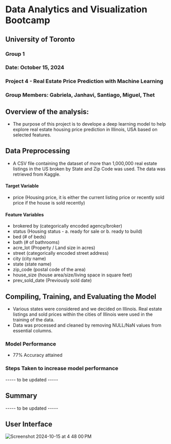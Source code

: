 # Data Analytics and Visualization Bootcamp 
## University of Toronto
### Group 1
### Date: October 15, 2024
### Project 4 - Real Estate Price Prediction with Machine Learning
### Group Members: Gabriela, Janhavi, Santiago, Miguel, Thet


## Overview of the analysis: 
 - The purpose of this project is to develope a deep learning model to help explore real estate housing price prediction in Illinois, USA based on selected features.

## Data Preprocessing
 - A CSV file containing the dataset of more than 1,000,000 real estate listings in the US broken by State and Zip Code was used. The data was retrieved from Kaggle.

#### Target Variable
 - price (Housing price, it is either the current listing price or recently sold price if the house is sold recently)

#### Feature Variables
 - brokered by (categorically encoded agency/broker)
 - status (Housing status - a. ready for sale or b. ready to build)
  - bed (# of beds)
 - bath (# of bathrooms)
 - acre_lot (Property / Land size in acres)
 - street (categorically encoded street address)
 - city (city name)
 - state (state name)
 - zip_code (postal code of the area)
 - house_size (house area/size/living space in square feet)
 - prev_sold_date (Previously sold date)

## Compiling, Training, and Evaluating the Model
 - Various states were considered and we decided on Illinois. Real estate listings and sold prices within the cities of Illinois were used in the training of the data.
 - Data was processed and cleaned by removing NULL/NaN values from essential columns.

### Model Performance
  - 77% Accuracy attained
  
### Steps Taken to increase model performance
----- to be updated -----

## Summary
----- to be updated -----


## User Interface
![Screenshot 2024-10-15 at 4 48 00 PM](https://github.com/user-attachments/assets/d66fdef2-6498-4d42-8cc1-af075f5e1b23)

